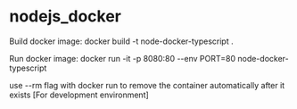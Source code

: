 # nodejs_docker

Build docker image: docker build -t node-docker-typescript .

Run docker image: docker run -it -p 8080:80 --env PORT=80 node-docker-typescript

use --rm flag with docker run to remove the container automatically after it exists [For development environment]
